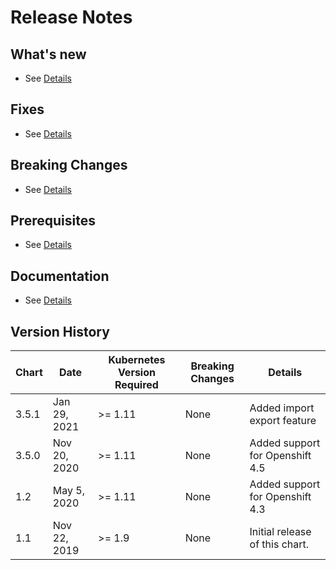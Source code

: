 # Release Notes

## What's new

* See [Details](https://www.ibm.com/support/producthub/icpdata/docs/content/SSQNUZ_current/cpd/overview/overview.html)

## Fixes

* See [Details](https://www.ibm.com/support/producthub/icpdata/docs/content/SSQNUZ_current/cpd/overview/whats-new.html)

## Breaking Changes

* See [Details](https://www.ibm.com/support/producthub/icpdata/docs/content/SSQNUZ_current/cpd/overview/whats-new.html)

## Prerequisites

* See [Details](https://www.ibm.com/support/producthub/icpdata/docs/content/SSQNUZ_current/cpd/overview/whats-new.html)

## Documentation

* See [Details](https://www.ibm.com/support/producthub/icpdata/docs/content/SSQNUZ_current/cpd/overview/overview.html)

## Version History

| Chart | Date | Kubernetes Version Required | Breaking Changes | Details |
| ----- | ---- | --------------------------- | ---------------- | ------- |
| 3.5.1 | Jan 29, 2021  | >= 1.11 | None | Added import export feature|
| 3.5.0 | Nov 20, 2020  | >= 1.11 | None | Added support for Openshift 4.5|
| 1.2 | May 5, 2020  | >= 1.11 | None | Added support for Openshift 4.3|
| 1.1 | Nov 22, 2019 | >= 1.9 | None | Initial release of this chart.|
